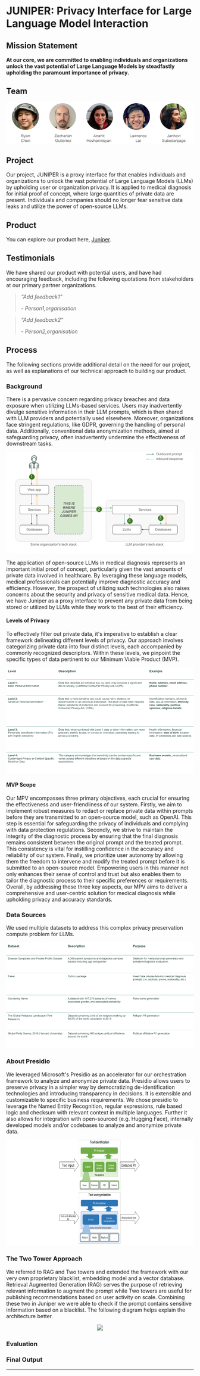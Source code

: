 <div><h1> JUNIPER: Privacy Interface for Large Language Model Interaction </h1></div>

## Mission Statement

**At our core, we are committed to enabling individuals and organizations unlock the vast potential of Large Language Models by steadfastly upholding the paramount importance of privacy.**

## Team

<p align="center">
  <img src="./images/team.png" />
</p>

## Project

Our project, JUNIPER is a proxy interface for that enables individuals and organizations to unlock the vast potential of Large Language Models (LLMs) by upholding user or organization privacy. It is applied to medical diagnosis for initial proof of concept, where large quantities of private data are present. Individuals and companies should no longer fear sensitive data leaks and utilize the power of open-source LLMs.

## Product

You can explore our product here, [Juniper](link).

## Testimonials

We have shared our product with potential users, and have had encouraging feedback, including the following quotations from stakeholders at our primary partner organizations. 

> *“Add feedback1”*
>
> *- Person1,organisation*

> *“Add feedback2”*
>
> *- Person2,organisation*

## Process

The following sections provide additional detail on the need for our project, as well as explanations of our technical approach to building our product.

### Background

There is a pervasive concern regarding privacy breaches and data exposure when utilizing LLMs-based services. Users may inadvertently divulge sensitive information in their LLM prompts, which is then shared with LLM providers and potentially used elsewhere. Moreover, organizations face stringent regulations, like GDPR, governing the handling of personal data. Additionally, conventional data anonymization methods, aimed at safeguarding privacy, often inadvertently undermine the effectiveness of downstream tasks.  

<p align="center">
  <img src="./images/background.png" />
</p>

The application of open-source LLMs in medical diagnosis represents an important initial proof of concept, particularly given the vast amounts of private data involved in healthcare. By leveraging these language models, medical professionals can potentially improve diagnostic accuracy and efficiency. However, the prospect of utilizing such technologies also raises concerns about the security and privacy of sensitive medical data. Hence, we have Juniper as a proxy interface to prevent any private data from being stored or utilized by LLMs while they work to the best of their efficiency.

#### Levels of Privacy

To effectively filter out private data, it's imperative to establish a clear framework delineating different levels of privacy. Our approach involves categorizing private data into four distinct levels, each accompanied by commonly recognized descriptors. Within these levels, we pinpoint the specific types of data pertinent to our Minimum Viable Product (MVP). 

<p align="center">
  <img src="./images/privacy_levels.png" />
</p>

#### MVP Scope

Our MPV encompasses three primary objectives, each crucial for ensuring the effectiveness and user-friendliness of our system. Firstly, we aim to implement robust measures to redact or replace private data within prompts before they are transmitted to an open-source model, such as OpenAI. This step is essential for safeguarding the privacy of individuals and complying with data protection regulations. Secondly, we strive to maintain the integrity of the diagnostic process by ensuring that the final diagnosis remains consistent between the original prompt and the treated prompt. This consistency is vital for instilling confidence in the accuracy and reliability of our system. Finally, we prioritize user autonomy by allowing them the freedom to intervene and modify the treated prompt before it is submitted to an open-source model. Empowering users in this manner not only enhances their sense of control and trust but also enables them to tailor the diagnostic process to their specific preferences or requirements. Overall, by addressing these three key aspects, our MPV aims to deliver a comprehensive and user-centric solution for medical diagnosis while upholding privacy and accuracy standards.

### Data Sources
We used multiple datasets to address this complex privacy preservation compute problem for LLMs. 
<p align="center">
  <img src="./images/dataset.png" />
</p>

### About Presidio
We leveraged Microsoft's Presidio as an accelerator for our orchestration framework to analyze and anonymize private data. Presidio allows users to preserve privacy in a simpler way by democratizing de-identification technologies and introducing transparency in decisions. It is extensible and customizable to specific business requirements. We chose presidio to leverage the Named Entity Recognition, regular expressions, rule based logic and checksum with relevant context in multiple languages. Further it also allows for integration with open-sourced (e.g. Hugging Face), internally developed models and/or codebases to analyze and anonymize private data.

<p align="center">
  <img src="./images/presidio.png" />
</p>

### The Two Tower Approach
We referred to RAG and Two towers and extended the framework with our very own proprietary blacklist, embedding model and a vector database. Retrieval Augmented 
Generation (RAG) serves the purpose of retrieving relevant information to augment the prompt while Two towers are useful for publishing recommendations based on user activity on scale. Combining these two in Juniper we were able to check if the prompt contains sensitive information based on a blacklist. The following diagram helps explain the architecture better.

<p align="center">
  <img src="./images/two_towers.png" />
</p>

### Evaluation

### Final Output

---
